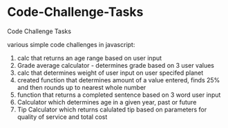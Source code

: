 # Code-Challenge-Tasks
Code Challenge Tasks


various simple code challenges in javascript: 

1) calc that returns an age range based on user input
2) Grade average calculator - determines grade based on 3 user values
3) calc that determines weight of user input on user specifed planet
4) created function that determines amount of a value entered, finds 25% and then rounds up to nearest whole number
5) function that returns a completed sentence based on 3 word user input
6) Calculator which determines age in a given year, past or future
7) Tip Calculator which returns calulated tip based on parameters for quality of service and total cost
